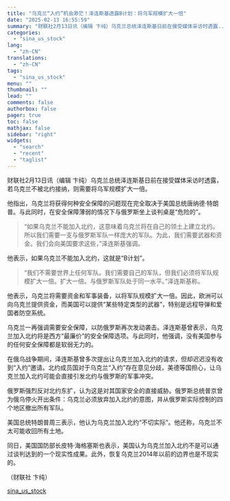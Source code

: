 ```yaml
---
title: "乌克兰“入约”机会渺茫！泽连斯基透露B计划：将乌军规模扩大一倍"
date: "2025-02-13 16:55:59"
summary: "财联社2月13日讯（编辑 卞纯）乌克兰总统泽连斯基日前在接受媒体采访时透露..."
categories:
  - "sina_us_stock"
lang:
  - "zh-CN"
translations:
  - "zh-CN"
tags:
  - "sina_us_stock"
menu: ""
thumbnail: ""
lead: ""
comments: false
authorbox: false
pager: true
toc: false
mathjax: false
sidebar: "right"
widgets:
  - "search"
  - "recent"
  - "taglist"
---
```


财联社2月13日讯（编辑 卞纯）乌克兰总统泽连斯基日前在接受媒体采访时透露，若乌克兰不被北约接纳，则需要将乌军规模扩大一倍。

他指出，乌克兰将获得何种安全保障的问题现在完全取决于美国总统唐纳德·特朗普。与此同时，在安全保障薄弱的情况下与俄罗斯坐上谈判桌是“危险的”。

> “如果乌克兰不能加入北约，这意味着乌克兰将在自己的领土上建立北约。所以我们需要一支与俄罗斯军队一样庞大的军队。为此，我们需要武器和资金。我们会向美国要求这些，”泽连斯基强调。

他表示，如果乌克兰不能加入北约，这就是“B计划”。

> “我们不需要世界上任何军队。我们需要自己的军队，但我们必须将军队规模扩大一倍。扩大一倍。与俄罗斯军队处于同一水平。”泽连斯基称。

他表示，乌克兰将需要资金和军事装备，以将军队规模扩大一倍。因此，欧洲可以向乌克兰提供资金，而美国可以提供“某些特定类型的武器”，特别是远程导弹和爱国者防空系统。

乌克兰一再强调需要安全保障，以防俄罗斯再次发动袭击。泽连斯基曾表示，乌克兰加入北约将是西方“最廉价”的安全保障选项。与此同时，他强调，没有美国参与的任何安全保障都是软弱无力的。

在俄乌战争期间，泽连斯基曾多次提出让乌克兰加入北约的请求，但却迟迟没有收到“入约”邀请。北约成员国对于乌克兰“入约”存在意见分歧，美德等国担心，让乌克兰加入北约可能会直接引发北约与俄罗斯的军事冲突。

俄罗斯强烈反对北约东扩，认为这是对其国家安全的直接威胁。俄罗斯总统普京曾为俄乌停火开出条件：乌克兰必须放弃加入北约的意图，并从俄罗斯实际控制的四个地区撤出所有军队。

美国总统特朗普周三表示，他认为乌克兰加入北约“不切实际”。他还称，乌克兰不太可能收回所有土地。

同日，美国国防部长皮特·海格塞斯也表示，美国认为乌克兰加入北约不是可以通过谈判达到的一个现实性成果。此外，恢复乌克兰2014年以前的边界也是不现实的。

（财联社 卞纯）

[sina_us_stock](https://finance.sina.com.cn/roll/2025-02-13/doc-inekiriy0678605.shtml)

